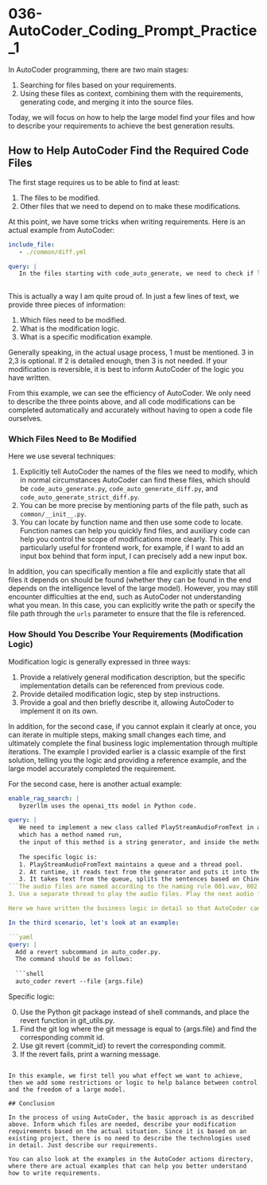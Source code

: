 # 036-AutoCoder_Coding_Prompt_Practice_1

In AutoCoder programming, there are two main stages:

1. Searching for files based on your requirements.
2. Using these files as context, combining them with the requirements, generating code, and merging it into the source files.

Today, we will focus on how to help the large model find your files and how to describe your requirements to achieve the best generation results.

## How to Help AutoCoder Find the Required Code Files

The first stage requires us to be able to find at least:

1. The files to be modified.
2. Other files that we need to depend on to make these modifications.

At this point, we have some tricks when writing requirements. Here is an actual example from AutoCoder:

```yaml
include_file: 
   - ./common/diff.yml

query: |   
   In the files starting with code_auto_generate, we need to check if llm has a code_model value. Refer to the way vl_model is checked in rest.py. If code_model exists, we need to use code_model instead of the model's llm for processing.
   
```

This is actually a way I am quite proud of. In just a few lines of text, we provide three pieces of information:

1. Which files need to be modified.
2. What is the modification logic.
3. What is a specific modification example.

Generally speaking, in the actual usage process, 1 must be mentioned. 3 in 2,3 is optional. If 2 is detailed enough, then 3 is not needed. If your modification is reversible, it is best to inform AutoCoder of the logic you have written.

From this example, we can see the efficiency of AutoCoder. We only need to describe the three points above, and all code modifications can be completed automatically and accurately without having to open a code file ourselves.

### Which Files Need to Be Modified

Here we use several techniques:

1. Explicitly tell AutoCoder the names of the files we need to modify, which in normal circumstances AutoCoder can find these files, which should be `code_auto_generate.py`, `code_auto_generate_diff.py`, and `code_auto_generate_strict_diff.py`.
2. You can be more precise by mentioning parts of the file path, such as `common/__init__.py`.
3. You can locate by function name and then use some code to locate. Function names can help you quickly find files, and auxiliary code can help you control the scope of modifications more clearly. This is particularly useful for frontend work, for example, if I want to add an input box behind that form input, I can precisely add a new input box.

In addition, you can specifically mention a file and explicitly state that all files it depends on should be found (whether they can be found in the end depends on the intelligence level of the large model).
However, you may still encounter difficulties at the end, such as AutoCoder not understanding what you mean. In this case, you can explicitly write the path or specify the file path through the `urls` parameter to ensure that the file is referenced.

### How Should You Describe Your Requirements (Modification Logic)

Modification logic is generally expressed in three ways:

1. Provide a relatively general modification description, but the specific implementation details can be referenced from previous code.
2. Provide detailed modification logic, step by step instructions.
3. Provide a goal and then briefly describe it, allowing AutoCoder to implement it on its own.

In addition, for the second case, if you cannot explain it clearly at once, you can iterate in multiple steps, making small changes each time, and ultimately complete the final business logic implementation through multiple iterations. The example I provided earlier is a classic example of the first solution, telling you the logic and providing a reference example, and the large model accurately completed the requirement.

For the second case, here is another actual example:

```yaml
enable_rag_search: | 
   byzerllm uses the openai_tts model in Python code.

query: | 
   We need to implement a new class called PlayStreamAudioFromText in audio.py,
   which has a method named run,
   the input of this method is a string generator, and inside the method, the text will be converted to speech and played.
   
   The specific logic is:
   1. PlayStreamAudioFromText maintains a queue and a thread pool.
   2. At runtime, it reads text from the generator and puts it into the queue.
   3. It takes text from the queue, splits the sentences based on Chinese and English periods or line breaks, and calls the openai_tts model to convert the text to speech, saving it in the /tmp/wavs directory.
```The audio files are named according to the naming rule 001.wav, 002.wav, 003.wav... and are saved in a directory.
3. Use a separate thread to play the audio files. Play the next audio file only after finishing the current one, until all audio files are played. 

Here we have written the business logic in detail so that AutoCoder can complete this requirement in a controlled manner, instead of improvising. In addition, we have used the RAG method to recall some example code from the document, avoiding the need to manually add these example codes when writing queries.

In the third scenario, let's look at an example:

```yaml
query: |
  Add a revert subcommand in auto_coder.py.
  The command should be as follows:
  
  ```shell
  auto_coder revert --file {args.file}
  ```

  Specific logic:

  0. Use the Python git package instead of shell commands, and place the revert function in git_utils.py.
  1. Find the git log where the git message is equal to {args.file} and find the corresponding commit id.
  2. Use git revert {commit_id} to revert the corresponding commit.
  3. If the revert fails, print a warning message.
```

In this example, we first tell you what effect we want to achieve, then we add some restrictions or logic to help balance between control and the freedom of a large model.

## Conclusion

In the process of using AutoCoder, the basic approach is as described above. Inform which files are needed, describe your modification requirements based on the actual situation. Since it is based on an existing project, there is no need to describe the technologies used in detail. Just describe our requirements. 

You can also look at the examples in the AutoCoder actions directory, where there are actual examples that can help you better understand how to write requirements.
